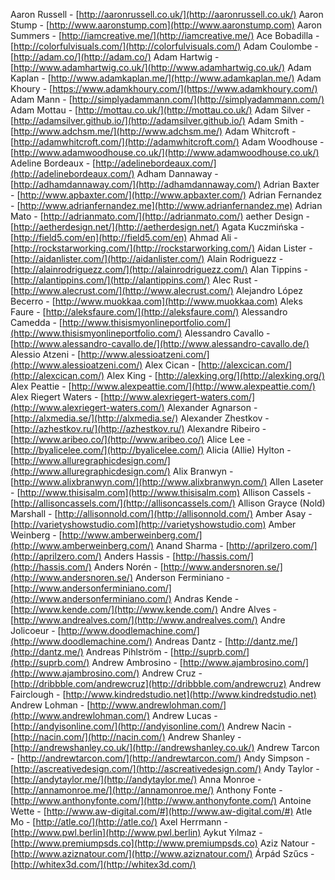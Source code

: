 Aaron Russell - [http://aaronrussell.co.uk/](http://aaronrussell.co.uk/)
Aaron Stump - [http://www.aaronstump.com](http://www.aaronstump.com)
Aaron Summers - [http://iamcreative.me/](http://iamcreative.me/)
Ace Bobadilla - [http://colorfulvisuals.com/](http://colorfulvisuals.com/)
Adam Coulombe - [http://adam.co/](http://adam.co/)
Adam Hartwig - [http://www.adamhartwig.co.uk/](http://www.adamhartwig.co.uk/)
Adam Kaplan - [http://www.adamkaplan.me/](http://www.adamkaplan.me/)
Adam Khoury - [https://www.adamkhoury.com/](https://www.adamkhoury.com/)
Adam Mann - [http://simplyadammann.com/](http://simplyadammann.com/)
Adam Mottau - [http://mottau.co.uk/](http://mottau.co.uk/)
Adam Silver - [http://adamsilver.github.io/](http://adamsilver.github.io/)
Adam Smith - [http://www.adchsm.me/](http://www.adchsm.me/)
Adam Whitcroft - [http://adamwhitcroft.com/](http://adamwhitcroft.com/)
Adam Woodhouse - [http://www.adamwoodhouse.co.uk/](http://www.adamwoodhouse.co.uk/)
Adeline Bordeaux - [http://adelinebordeaux.com/](http://adelinebordeaux.com/)
Adham Dannaway - [http://adhamdannaway.com/](http://adhamdannaway.com/)
Adrian Baxter - [http://www.apbaxter.com/](http://www.apbaxter.com/)
Adrian Fernandez - [http://www.adrianfernandez.me](http://www.adrianfernandez.me)
Adrian Mato - [http://adrianmato.com/](http://adrianmato.com/)
aether Design - [http://aetherdesign.net/](http://aetherdesign.net/)
Agata Kuczmińska - [http://field5.com/en](http://field5.com/en)
Ahmad Ali - [http://rockstarworking.com/](http://rockstarworking.com/)
Aidan Lister - [http://aidanlister.com/](http://aidanlister.com/)
Alain Rodriguezz - [http://alainrodriguezz.com/](http://alainrodriguezz.com/)
Alan Tippins - [http://alantippins.com/](http://alantippins.com/)
Alec Rust - [http://www.alecrust.com/](http://www.alecrust.com/)
Alejandro López Becerro - [http://www.muokkaa.com](http://www.muokkaa.com)
Aleks Faure - [http://aleksfaure.com/](http://aleksfaure.com/)
Alessandro Camedda - [http://www.thisismyonlineportfolio.com/](http://www.thisismyonlineportfolio.com/)
Alessandro Cavallo - [http://www.alessandro-cavallo.de/](http://www.alessandro-cavallo.de/)
Alessio Atzeni - [http://www.alessioatzeni.com/](http://www.alessioatzeni.com/)
Alex Cican - [http://alexcican.com/](http://alexcican.com/)
Alex King - [http://alexking.org/](http://alexking.org/)
Alex Peattie - [http://www.alexpeattie.com/](http://www.alexpeattie.com/)
Alex Riegert Waters - [http://www.alexriegert-waters.com/](http://www.alexriegert-waters.com/)
Alexander Agnarson - [http://alxmedia.se/](http://alxmedia.se/)
Alexander Zhestkov - [http://azhestkov.ru/](http://azhestkov.ru/)
Alexandre Ribeiro - [http://www.aribeo.co/](http://www.aribeo.co/)
Alice Lee - [http://byalicelee.com/](http://byalicelee.com/)
Alicia (Allie) Hylton - [http://www.alluregraphicdesign.com/](http://www.alluregraphicdesign.com/)
Alix Branwyn - [http://www.alixbranwyn.com/](http://www.alixbranwyn.com/)
Allen Laseter - [http://www.thisisalm.com](http://www.thisisalm.com)
Allison Cassels - [http://allisoncassels.com/](http://allisoncassels.com/)
Allison Grayce (Nold) Marshall - [http://allisonnold.com/](http://allisonnold.com/)
Amber Asay - [http://varietyshowstudio.com](http://varietyshowstudio.com)
Amber Weinberg - [http://www.amberweinberg.com/](http://www.amberweinberg.com/)
Anand Sharma - [http://aprilzero.com/](http://aprilzero.com/)
Anders Hassis - [http://hassis.com/](http://hassis.com/)
Anders Norén - [http://www.andersnoren.se/](http://www.andersnoren.se/)
Anderson Ferminiano - [http://www.andersonferminiano.com/](http://www.andersonferminiano.com/)
Andras Kende - [http://www.kende.com/](http://www.kende.com/)
Andre Alves - [http://www.andrealves.com/](http://www.andrealves.com/)
Andre Jolicoeur - [http://www.doodlemachine.com/](http://www.doodlemachine.com/)
Andreas Dantz - [http://dantz.me/](http://dantz.me/)
Andreas Pihlström - [http://suprb.com/](http://suprb.com/)
Andrew Ambrosino - [http://www.ajambrosino.com/](http://www.ajambrosino.com/)
Andrew Cruz - [http://dribbble.com/andrewcruz](http://dribbble.com/andrewcruz)
Andrew Fairclough - [http://www.kindredstudio.net](http://www.kindredstudio.net)
Andrew Lohman - [http://www.andrewlohman.com/](http://www.andrewlohman.com/)
Andrew Lucas - [http://andyisonline.com/](http://andyisonline.com/)
Andrew Nacin - [http://nacin.com/](http://nacin.com/)
Andrew Shanley - [http://andrewshanley.co.uk/](http://andrewshanley.co.uk/)
Andrew Tarcon - [http://andrewtarcon.com/](http://andrewtarcon.com/)
Andy Simpson - [http://ascreativedesign.com/](http://ascreativedesign.com/)
Andy Taylor - [http://andytaylor.me/](http://andytaylor.me/)
Anna Monroe - [http://annamonroe.me/](http://annamonroe.me/)
Anthony Fonte - [http://www.anthonyfonte.com/](http://www.anthonyfonte.com/)
Antoine Wette - [http://www.aw-digital.com/#](http://www.aw-digital.com/#)
Atle Mo - [http://atle.co/](http://atle.co/)
Axel Herrmann - [http://www.pwl.berlin](http://www.pwl.berlin)
Aykut Yılmaz - [http://www.premiumpsds.co](http://www.premiumpsds.co)
Aziz Natour - [http://www.aziznatour.com/](http://www.aziznatour.com/)
Árpád Szűcs - [http://whitex3d.com/](http://whitex3d.com/)